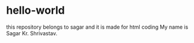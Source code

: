 # hello-world
this repository belongs to sagar and it is made for html coding
My name is Sagar Kr. Shrivastav.
